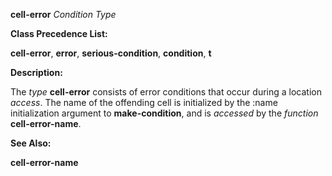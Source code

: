 **cell-error** *Condition Type* 



**Class Precedence List:** 



**cell-error**, **error**, **serious-condition**, **condition**, **t** 



**Description:** 



The *type* **cell-error** consists of error conditions that occur during a location *access*. The name of the offending cell is initialized by the :name initialization argument to **make-condition**, and is *accessed* by the *function* **cell-error-name**. 



**See Also:** 



**cell-error-name** 







 



 



